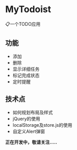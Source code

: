 # MyTodoist
:clipboard:一个TODO应用



## 功能

- 添加
- 删除
- 显示详细任务
- 标记完成状态
- 定时提醒

## 技术点

- 如何规划布局及样式
- jQuery的使用
- localStorage及store.js的使用
- 自定义Alert弹窗

**正在开发中，敬请关注.....**
